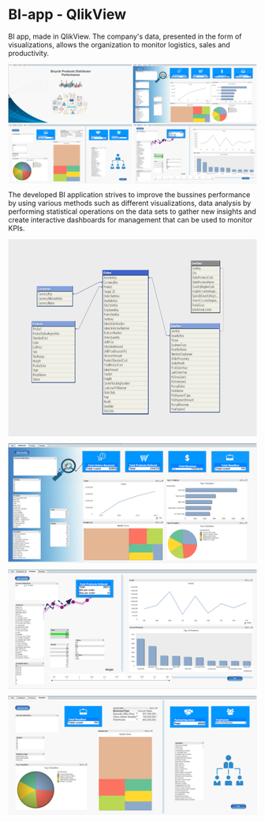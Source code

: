 # BI-app - QlikView
BI app, made in QlikView. The company's data, presented in the form of visualizations, allows the organization to monitor logistics, sales and productivity.

<p align="center">
<img align="center" src="https://github.com/PmnAngelov/BI-app/blob/main/imgs/Overall.png" />
</p>


The developed BI application strives to improve the bussines performance by using various methods such as different visualizations, data analysis by performing statistical operations on the data sets to gather new insights and create interactive dashboards for management that can be used to monitor KPIs.


<p align="center">
<img align="center" src="https://github.com/PmnAngelov/BI-app/blob/main/imgs/Tables.PNG" width="800" height="400" />
</p>


<p align="center">
<img align="center" src="https://github.com/PmnAngelov/BI-app/blob/main/imgs/MainDashboard.PNG " />
</p>


<p align="center">
<img align="center" src="https://github.com/PmnAngelov/BI-app/blob/main/imgs/Products.PNG" />
</p>

<p align="center">
<img align="center" src="https://github.com/PmnAngelov/BI-app/blob/main/imgs/Resellers.PNG" />
</p>








